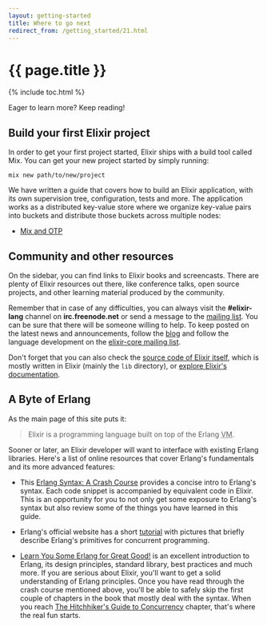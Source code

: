 ```yaml
---
layout: getting-started
title: Where to go next
redirect_from: /getting_started/21.html
---
```


# {{ page.title }}

{% include toc.html %}

Eager to learn more? Keep reading!

## Build your first Elixir project

In order to get your first project started, Elixir ships with a build tool called Mix. You can get your new project started by simply running:

    mix new path/to/new/project

We have written a guide that covers how to build an Elixir application, with its own supervision tree, configuration, tests and more. The application works as a distributed key-value store where we organize key-value pairs into buckets and distribute those buckets across multiple nodes:

* [Mix and OTP](/getting-started/mix-otp/introduction-to-mix.html)

## Community and other resources

On the sidebar, you can find links to Elixir books and screencasts. There are plenty of Elixir resources out there, like conference talks, open source projects, and other learning material produced by the community.

Remember that in case of any difficulties, you can always visit the **#elixir-lang** channel on **irc.freenode.net** or send a message to the [mailing list](http://groups.google.com/group/elixir-lang-talk). You can be sure that there will be someone willing to help. To keep posted on the latest news and announcements, follow the [blog](/blog/) and follow the language development on the [elixir-core mailing list](http://groups.google.com/group/elixir-lang-core).

Don't forget that you can also check the [source code of Elixir itself](https://github.com/elixir-lang/elixir), which is mostly written in Elixir (mainly the `lib` directory), or [explore Elixir's documentation](/docs.html).

## A Byte of Erlang

As the main page of this site puts it:

> Elixir is a programming language built on top of the Erlang <abbr title="Virtual Machine">VM</abbr>.

Sooner or later, an Elixir developer will want to interface with existing Erlang libraries. Here's a list of online resources that cover Erlang's fundamentals and its more advanced features:

* This [Erlang Syntax: A Crash Course](/crash-course.html) provides a concise intro to Erlang's syntax. Each code snippet is accompanied by equivalent code in Elixir. This is an opportunity for you to not only get some exposure to Erlang's syntax but also review some of the things you have learned in this guide.

* Erlang's official website has a short [tutorial](http://www.erlang.org/course/concurrent_programming.html) with pictures that briefly describe Erlang's primitives for concurrent programming.

* [Learn You Some Erlang for Great Good!](http://learnyousomeerlang.com/) is an excellent introduction to Erlang, its design principles, standard library, best practices and much more. If you are serious about Elixir, you'll want to get a solid understanding of Erlang principles. Once you have read through the crash course mentioned above, you'll be able to safely skip the first couple of chapters in the book that mostly deal with the syntax. When you reach [The Hitchhiker's Guide to Concurrency](http://learnyousomeerlang.com/the-hitchhikers-guide-to-concurrency) chapter, that's where the real fun starts.
